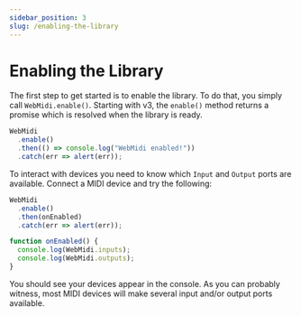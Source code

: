```yaml
---
sidebar_position: 3
slug: /enabling-the-library
---
```


# Enabling the Library

The first step to get started is to enable the library. To do that, you simply call 
`WebMidi.enable()`. Starting with v3, the `enable()` method returns a promise which is resolved when
the library is ready.

```javascript
WebMidi
  .enable()
  .then(() => console.log("WebMidi enabled!"))
  .catch(err => alert(err));
```

To interact with devices you need to know which `Input` and `Output` ports are available. Connect a
MIDI device and try the following:

```javascript
WebMidi
  .enable()
  .then(onEnabled)
  .catch(err => alert(err));

function onEnabled() {
  console.log(WebMidi.inputs);
  console.log(WebMidi.outputs);
}
```

You should see your devices appear in the console. As you can probably witness, most MIDI devices
will make several input and/or output ports available. 
